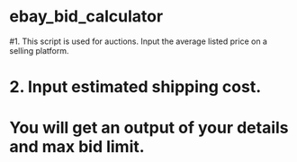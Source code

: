 # ebay_bid_calculator

#1. This script is used for auctions. Input the average listed price on a selling platform. 
# 2. Input estimated shipping cost.
# You will get an output of your details and max bid limit. 

